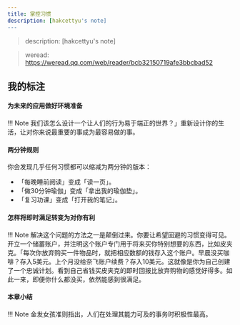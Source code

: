 ```yaml
---
title: 掌控习惯
description: [hakcettyu's note]
---
```


> description: [hakcettyu's note]

> weread: https://weread.qq.com/web/reader/bcb32150719afe3bbcbad52

## 我的标注

#### 为未来的应用做好环境准备

!!! Note 
    我们该怎么设计一个让人们的行为易于端正的世界？」重新设计你的生活，让对你来说最重要的事成为最容易做的事。


#### 两分钟规则

你会发现几乎任何习惯都可以缩减为两分钟的版本：

- 「每晚睡前阅读」变成「读一页」。
- 「做30分钟瑜伽」变成「拿出我的瑜伽垫」。
- 「复习功课」变成「打开我的笔记」。


#### 怎样将即时满足转变为对你有利

!!! Note 
    解决这个问题的方法之一是颠倒过来。你要让希望回避的习惯变得可见。开立一个储蓄账户，并注明这个账户专门用于将来买你特别想要的东西，比如皮夹克。「每次你放弃购买一件物品时，就把相应数额的钱存入这个账户。早晨没买咖啡？存入5美元。上个月没给奈飞账户续费？存入10美元。这就像是你为自己创建了一个忠诚计划。看到自己省钱买皮夹克的即时回报比放弃购物的感觉好得多。如此一来，即便你什么都没买，依然能感到很满足。


#### 本章小结

!!! Note 
    金发女孩准则指出，人们在处理其能力可及的事务时积极性最高。  